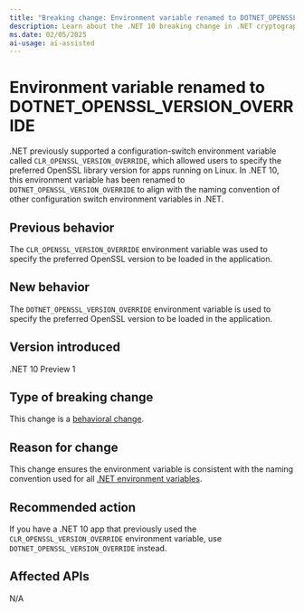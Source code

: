 ```yaml
---
title: "Breaking change: Environment variable renamed to DOTNET_OPENSSL_VERSION_OVERRIDE"
description: Learn about the .NET 10 breaking change in .NET cryptography where the environment variable CLR_OPENSSL_VERSION_OVERRIDE was renamed to DOTNET_OPENSSL_VERSION_OVERRIDE.
ms.date: 02/05/2025
ai-usage: ai-assisted
---
```


# Environment variable renamed to DOTNET_OPENSSL_VERSION_OVERRIDE

.NET previously supported a configuration-switch environment variable called `CLR_OPENSSL_VERSION_OVERRIDE`, which allowed users to specify the preferred OpenSSL library version for apps running on Linux. In .NET 10, this environment variable has been renamed to `DOTNET_OPENSSL_VERSION_OVERRIDE` to align with the naming convention of other configuration switch environment variables in .NET.

## Previous behavior

The `CLR_OPENSSL_VERSION_OVERRIDE` environment variable was used to specify the preferred OpenSSL version to be loaded in the application.

## New behavior

The `DOTNET_OPENSSL_VERSION_OVERRIDE` environment variable is used to specify the preferred OpenSSL version to be loaded in the application.

## Version introduced

.NET 10 Preview 1

## Type of breaking change

This change is a [behavioral change](../../categories.md#behavioral-change).

## Reason for change

This change ensures the environment variable is consistent with the naming convention used for all [.NET environment variables](../../../tools/dotnet-environment-variables.md).

## Recommended action

If you have a .NET 10 app that previously used the `CLR_OPENSSL_VERSION_OVERRIDE` environment variable, use `DOTNET_OPENSSL_VERSION_OVERRIDE` instead.

## Affected APIs

N/A
